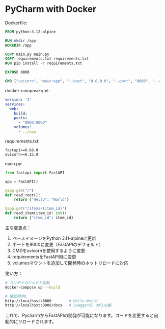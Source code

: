 # PyCharm with Docker

Dockerfile:
```dockerfile
FROM python:3.12-alpine

RUN mkdir /app
WORKDIR /app

COPY main.py main.py
COPY requirements.txt requirements.txt
RUN pip install -r requirements.txt

EXPOSE 8000

CMD ["uvicorn", "main:app", "--host", "0.0.0.0", "--port", "8000", "--reload"]
```

docker-compose.yml:
```yaml
version: '3'
services:
  web:
    build: .
    ports:
      - "8000:8000"
    volumes:
      - .:/app
```

requirements.txt:
```
fastapi>=0.68.0
uvicorn>=0.15.0
```

main.py:
```python
from fastapi import FastAPI

app = FastAPI()

@app.get("/")
def read_root():
    return {"Hello": "World"}

@app.get("/items/{item_id}")
def read_item(item_id: int):
    return {"item_id": item_id}
```

主な変更点：
1. ベースイメージをPython 3.11-alpineに更新
2. ポートを8000に変更（FastAPIのデフォルト）
3. CMDをuvicornを使用するように変更
4. requirementsをFastAPI用に変更
5. volumesマウントを追加して開発時のホットリロードに対応

使い方：
```bash
# コンテナのビルドと起動
docker-compose up --build

# 確認用URL
http://localhost:8000        # Hello World
http://localhost:8000/docs   # SwaggerUI（API文書）
```

これで、PycharmからFastAPIの開発が可能になります。コードを変更すると自動的にリロードされます。